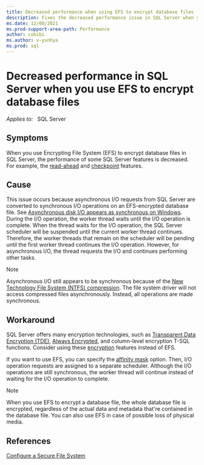 ```yaml
---
title: Decreased performance when using EFS to encrypt database files
description: Fixes the decreased performance issue in SQL Server when you use Encrypting File System to encrypt database files.
ms.date: 12/08/2021
ms.prod-support-area-path: Performance
author: cobibi
ms.author: v-yunhya
ms.prod: sql
---
```

# Decreased performance in SQL Server when you use EFS to encrypt database files

_Applies to:_ &nbsp; SQL Server

## Symptoms

When you use Encrypting File System (EFS) to encrypt database files in SQL Server, the performance of some SQL Server features is decreased. For example, the [read-ahead](/sql/relational-databases/reading-pages) and [checkpoint](/sql/relational-databases/logs/database-checkpoints-sql-server) features.

## Cause

This issue occurs because asynchronous I/O requests from SQL Server are converted to synchronous I/O operations on an EFS-encrypted database file. See [Asynchronous disk I/O appears as synchronous on Windows](/windows/win32/asynchronous-disk-io-synchronous#ntfs-encryption.md). During the I/O operation, the worker thread waits until the I/O operation is complete. When the thread waits for the I/O operation, the SQL Server scheduler will be suspended until the current worker thread continues. Therefore, the worker threads that remain on the scheduler will be pending until the first worker thread continues the I/O operation. However, for asynchronous I/O, the thread requests the I/O and continues performing other tasks.

> [!NOTE]
> Asynchronous I/O still appears to be synchronous because of the [New Technology File System (NTFS) compression](/windows/win32/asynchronous-disk-io-synchronous.md#compression). The file system driver will not access compressed files asynchronously. Instead, all operations are made synchronous.

## Workaround

SQL Server offers many encryption technologies, such as [Transparent Data Encryption (TDE)](/sql/relational-databases/security/encryption/transparent-data-encryption), [Always Encrypted](/sql/relational-databases/security/encryption/always-encrypted-database-engine), and column-level encryption T-SQL functions. Consider using these [encryption](/sql/relational-databases/security/encryption/sql-server-encryption) features instead of EFS.

If you want to use EFS, you can specify the [affinity mask](/sql/database-engine/configure-windows/affinity-input-output-mask-server-configuration-option) option. Then, I/O operation requests are assigned to a separate scheduler. Although the I/O operations are still synchronous, the worker thread will continue instead of waiting for the I/O operation to complete.

> [!NOTE]
> When you use EFS to encrypt a database file, the whole database file is encrypted, regardless of the actual data and metadata that're contained in the database file. You can also use EFS in case of possible loss of physical media.

## References

[Configure a Secure File System](/sql/sql-server/install/security-considerations-for-a-sql-server-installation)
